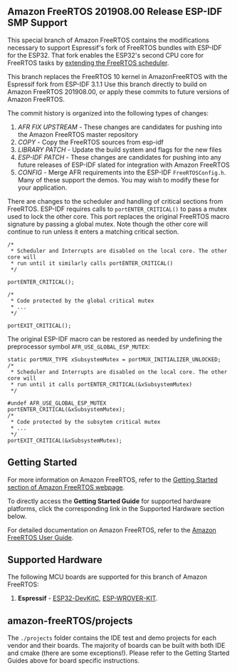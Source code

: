## Amazon FreeRTOS 201908.00 Release ESP-IDF SMP Support

This special branch of Amazon FreeRTOS contains the modifications necessary to support Espressif's
fork of FreeRTOS bundles with ESP-IDF for the ESP32. That fork enables the ESP32's second CPU core
for FreeRTOS tasks by [extending the FreeRTOS
scheduler](https://docs.espressif.com/projects/esp-idf/en/latest/api-guides/freertos-smp.html). 

This branch replaces the FreeRTOS 10 kernel in AmazonFreeRTOS with the Espressif fork from ESP-IDF
3.1.1 Use this branch directly to build on Amazon FreeRTOS 201908.00, or apply these commits to
future versions of Amazon FreeRTOS.

The commit history is organized into the following types of changes: 

1. *AFR FIX UPSTREAM* - These changes are candidates for pushing into the Amazon FreeRTOS master
   repository
2. *COPY* - Copy the FreeRTOS sources from esp-idf
3. *LIBRARY PATCH* - Update the build system and flags for the new files
4. *ESP-IDF PATCH* - These changes are candidates for pushing into any future releases of ESP-IDF
   slated for integration with Amazon FreeRTOS
5. *CONFIG* - Merge AFR requirements into the ESP-IDF `FreeRTOSConfig.h`. Many of these support the
   demos. You may wish to modify these for your application.


There are changes to the scheduler and handling of critical sections from FreeRTOS. ESP-IDF requires
calls to `portENTER_CRITICAL()` to pass a mutex used to lock the other core. This port replaces the
original FreeRTOS macro signature by passing a global mutex. Note though the other core will
continue to run unless it enters a matching critical section. 

```
/* 
 * Scheduler and Interrupts are disabled on the local core. The other core will
 * run until it similarly calls portENTER_CRITICAL() 
 */
 
portENTER_CRITICAL();

/*
 * Code protected by the global critical mutex 
 * ...
 */
 
portEXIT_CRITICAL();
```

The original ESP-IDF macro can be restored as needed by undefining the preprocessor symbol
`AFR_USE_GLOBAL_ESP_MUTEX`:

```
static portMUX_TYPE xSubsystemMutex = portMUX_INITIALIZER_UNLOCKED;
/* 
 * Scheduler and Interrupts are disabled on the local core. The other core will
 * run until it calls portENTER_CRITICAL(&xSubsystemMutex) 
 */
 
#undef AFR_USE_GLOBAL_ESP_MUTEX
portENTER_CRITICAL(&xSubsystemMutex);
/*
 * Code protected by the subsytem critical mutex 
 * ...
 */
portEXIT_CRITICAL(&xSubsystemMutex);

```


## Getting Started

For more information on Amazon FreeRTOS, refer to the [Getting Started section of Amazon FreeRTOS webpage](https://aws.amazon.com/freertos).

To directly access the **Getting Started Guide** for supported hardware platforms, click the corresponding link in the Supported Hardware section below.

For detailed documentation on Amazon FreeRTOS, refer to the [Amazon FreeRTOS User Guide](https://aws.amazon.com/documentation/freertos).

## Supported Hardware

The following MCU boards are supported for this branch of Amazon FreeRTOS:
1. **Espressif** - [ESP32-DevKitC](https://www.espressif.com/en/products/hardware/esp32-devkitc/overview), [ESP-WROVER-KIT](https://www.espressif.com/en/products/hardware/esp-wrover-kit/overview).

## amazon-freeRTOS/projects
The ```./projects``` folder contains the IDE test and demo projects for each vendor and their boards. The majority of boards can be built with both IDE and cmake (there are some exceptions!). Please refer to the Getting Started Guides above for board specific instructions.
